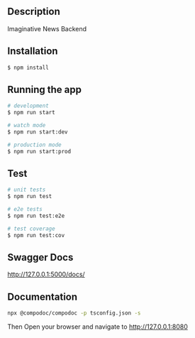 
## Description

Imaginative News Backend

## Installation

```bash
$ npm install
```

## Running the app

```bash
# development
$ npm run start

# watch mode
$ npm run start:dev

# production mode
$ npm run start:prod
```

## Test

```bash
# unit tests
$ npm run test

# e2e tests
$ npm run test:e2e

# test coverage
$ npm run test:cov
```

## Swagger Docs

http://127.0.0.1:5000/docs/


## Documentation

```bash
npx @compodoc/compodoc -p tsconfig.json -s

```

Then Open your browser and navigate to http://127.0.0.1:8080